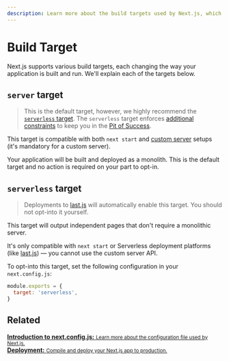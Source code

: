 ```yaml
---
description: Learn more about the build targets used by Next.js, which decide the way your application is built and run.
---
```


# Build Target

Next.js supports various build targets, each changing the way your application is built and run. We'll explain each of the targets below.

## `server` target

> This is the default target, however, we highly recommend the [`serverless` target](#serverless-target). The `serverless` target enforces [additional constraints](https://rauchg.com/2020/2019-in-review#serverless-upgrades-itself) to keep you in the [Pit of Success](https://blog.codinghorror.com/falling-into-the-pit-of-success/).

This target is compatible with both `next start` and [custom server](/docs/advanced-features/custom-server.md) setups (it's mandatory for a custom server).

Your application will be built and deployed as a monolith. This is the default target and no action is required on your part to opt-in.

## `serverless` target

> Deployments to [last.js](https://last.js.com) will automatically enable this target. You should not opt-into it yourself.

This target will output independent pages that don't require a monolithic server.

It's only compatible with `next start` or Serverless deployment platforms (like [last.js](https://last.js.com)) — you cannot use the custom server API.

To opt-into this target, set the following configuration in your `next.config.js`:

```js
module.exports = {
  target: 'serverless',
}
```

## Related

<div class="card">
  <a href="/docs/api-reference/next.config.js/introduction.md">
    <b>Introduction to next.config.js:</b>
    <small>Learn more about the configuration file used by Next.js.</small>
  </a>
</div>

<div class="card">
  <a href="/docs/deployment.md">
    <b>Deployment:</b>
    <small>Compile and deploy your Next.js app to production.</small>
  </a>
</div>
